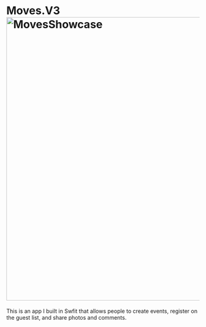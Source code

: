 # Moves.V3<img width="739" alt="MovesShowcase" src="https://github.com/liampotts/Moves.V3/assets/90870685/6e7a1014-fb32-4d12-9f47-ba611ed327f8">
This is an app I built in Swfit that allows people to create events, register on the guest list, and share photos and comments.
